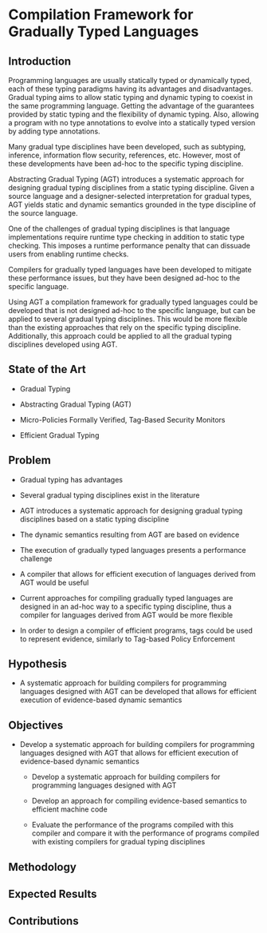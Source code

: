 # Compilation Framework for Gradually Typed Languages

## Introduction

Programming languages are usually statically typed or dynamically typed, each of these typing paradigms having its advantages and disadvantages. Gradual typing aims to allow static typing and dynamic typing to coexist in the same programming language. Getting the advantage of the guarantees provided by static typing and the flexibility of dynamic typing. Also, allowing a program with no type annotations to evolve into a statically typed version by adding type annotations.

Many gradual type disciplines have been developed, such as subtyping, inference, information flow security, references, etc. However, most of these developments have been ad-hoc to the specific typing discipline.

Abstracting Gradual Typing (AGT) introduces a systematic approach for designing gradual typing disciplines from a static typing discipline. Given a source language and a designer-selected interpretation for gradual types, AGT yields static and dynamic semantics grounded in the type discipline of the source language.

One of the challenges of gradual typing disciplines is that language implementations require runtime type checking in addition to static type checking. This imposes a runtime performance penalty that can dissuade users from enabling runtime checks.

Compilers for gradually typed languages have been developed to mitigate these performance issues, but they have been designed ad-hoc to the specific language.

Using AGT a compilation framework for gradually typed languages could be developed that is not designed ad-hoc to the specific language, but can be applied to several gradual typing disciplines. This would be more flexible than the existing approaches that rely on the specific typing discipline. Additionally, this approach could be applied to all the gradual typing disciplines developed using AGT.

## State of the Art

* Gradual Typing

* Abstracting Gradual Typing (AGT)

* Micro-Policies Formally Verified, Tag-Based Security Monitors

* Efficient Gradual Typing

## Problem

* Gradual typing has advantages

* Several gradual typing disciplines exist in the literature

* AGT introduces a systematic approach for designing gradual typing disciplines based on a static typing discipline

* The dynamic semantics resulting from AGT are based on evidence

* The execution of gradually typed languages presents a performance challenge

* A compiler that allows for efficient execution of languages derived from AGT would be useful

* Current approaches for compiling gradually typed languages are designed in an ad-hoc way to a specific typing discipline, thus a compiler for languages derived from AGT would be more flexible

* In order to design a compiler of efficient programs, tags could be used to represent evidence, similarly to Tag-based Policy Enforcement

## Hypothesis

* A systematic approach for building compilers for programming languages designed with AGT can be developed that allows for efficient execution of evidence-based dynamic semantics

## Objectives

* Develop a systematic approach for building compilers for programming languages designed with AGT that allows for efficient execution of evidence-based dynamic semantics

  * Develop a systematic approach for building compilers for programming languages designed with AGT

  * Develop an approach for compiling evidence-based semantics to efficient machine code

  * Evaluate the performance of the programs compiled with this compiler and compare it with the performance of programs compiled with existing compilers for gradual typing disciplines

## Methodology

## Expected Results

## Contributions

